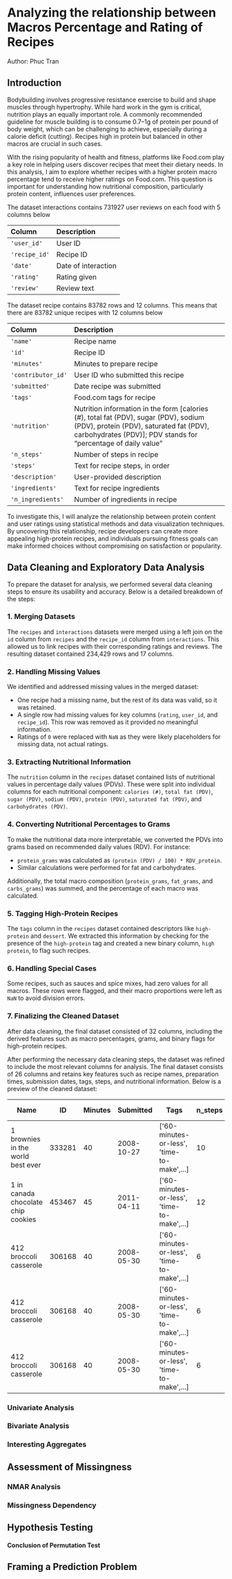 # Analyzing the relationship between Macros Percentage and Rating of Recipes

Author: Phuc Tran

## Introduction

Bodybuilding involves progressive resistance exercise to build and shape muscles through hypertrophy. While hard work in the gym is critical, nutrition plays an equally important role. A commonly recommended guideline for muscle building is to consume 0.7–1g of protein per pound of body weight, which can be challenging to achieve, especially during a calorie deficit (cutting). Recipes high in protein but balanced in other macros are crucial in such cases.

With the rising popularity of health and fitness, platforms like Food.com play a key role in helping users discover recipes that meet their dietary needs. In this analysis, I aim to explore whether recipes with a higher protein macro percentage tend to receive higher ratings on Food.com. This question is important for understanding how nutritional composition, particularly protein content, influences user preferences.

The dataset interactions contains 731927 user reviews on each food with 5 columns below

| Column        | Description         |
| :------------ | :------------------ |
| `'user_id'`   | User ID             |
| `'recipe_id'` | Recipe ID           |
| `'date'`      | Date of interaction |
| `'rating'`    | Rating given        |
| `'review'`    | Review text         |

The dataset recipe contains 83782 rows and 12 columns. This means that there are 83782 unique recipes with 12 columns below

| Column             | Description                                                                                                                                                                                       |
| :----------------- | :------------------------------------------------------------------------------------------------------------------------------------------------------------------------------------------------ |
| `'name'`           | Recipe name                                                                                                                                                                                       |
| `'id'`             | Recipe ID                                                                                                                                                                                         |
| `'minutes'`        | Minutes to prepare recipe                                                                                                                                                                         |
| `'contributor_id'` | User ID who submitted this recipe                                                                                                                                                                 |
| `'submitted'`      | Date recipe was submitted                                                                                                                                                                         |
| `'tags'`           | Food.com tags for recipe                                                                                                                                                                          |
| `'nutrition'`      | Nutrition information in the form [calories (#), total fat (PDV), sugar (PDV), sodium (PDV), protein (PDV), saturated fat (PDV), carbohydrates (PDV)]; PDV stands for “percentage of daily value” |
| `'n_steps'`        | Number of steps in recipe                                                                                                                                                                         |
| `'steps'`          | Text for recipe steps, in order                                                                                                                                                                   |
| `'description'`    | User-provided description                                                                                                                                                                         |
| `'ingredients'`    | Text for recipe ingredients                                                                                                                                                                       |
| `'n_ingredients'`  | Number of ingredients in recipe   

To investigate this, I will analyze the relationship between protein content and user ratings using statistical methods and data visualization techniques. By uncovering this relationship, recipe developers can create more appealing high-protein recipes, and individuals pursuing fitness goals can make informed choices without compromising on satisfaction or popularity.

## Data Cleaning and Exploratory Data Analysis

To prepare the dataset for analysis, we performed several data cleaning steps to ensure its usability and accuracy. Below is a detailed breakdown of the steps:

### 1. Merging Datasets
The `recipes` and `interactions` datasets were merged using a left join on the `id` column from `recipes` and the `recipe_id` column from `interactions`. This allowed us to link recipes with their corresponding ratings and reviews. The resulting dataset contained 234,429 rows and 17 columns.

### 2. Handling Missing Values
We identified and addressed missing values in the merged dataset:
- One recipe had a missing name, but the rest of its data was valid, so it was retained.
- A single row had missing values for key columns (`rating`, `user_id`, and `recipe_id`). This row was removed as it provided no meaningful information.
- Ratings of `0` were replaced with `NaN` as they were likely placeholders for missing data, not actual ratings.

### 3. Extracting Nutritional Information
The `nutrition` column in the `recipes` dataset contained lists of nutritional values in percentage daily values (PDVs). These were split into individual columns for each nutritional component: `calories (#)`, `total fat (PDV)`, `sugar (PDV)`, `sodium (PDV)`, `protein (PDV)`, `saturated fat (PDV)`, and `carbohydrates (PDV)`.

### 4. Converting Nutritional Percentages to Grams
To make the nutritional data more interpretable, we converted the PDVs into grams based on recommended daily values (RDV). For instance:
- `protein_grams` was calculated as `(protein (PDV) / 100) * RDV_protein`.
- Similar calculations were performed for fat and carbohydrates.

Additionally, the total macro composition (`protein_grams`, `fat_grams`, and `carbs_grams`) was summed, and the percentage of each macro was calculated.

### 5. Tagging High-Protein Recipes
The `tags` column in the `recipes` dataset contained descriptors like `high-protein` and `dessert`. We extracted this information by checking for the presence of the `high-protein` tag and created a new binary column, `high protein`, to flag such recipes.

### 6. Handling Special Cases
Some recipes, such as sauces and spice mixes, had zero values for all macros. These rows were flagged, and their macro proportions were left as `NaN` to avoid division errors.

### 7. Finalizing the Cleaned Dataset
After data cleaning, the final dataset consisted of 32 columns, including the derived features such as macro percentages, grams, and binary flags for high-protein recipes. 

After performing the necessary data cleaning steps, the dataset was refined to include the most relevant columns for analysis. The final dataset consists of 26 columns and retains key features such as recipe names, preparation times, submission dates, tags, steps, and nutritional information. Below is a preview of the cleaned dataset:

| **Name**                              | **ID**  | **Minutes** | **Submitted** | **Tags**                                  | **n_steps** | **Steps**                          | **n_ingredients** | **Date**       | **Rating** | ... | **Carbohydrates (PDV)** | **Protein (grams)** | **Fat (grams)** | **Carbs (grams)** | **Total Macros** | **Protein (%)** | **Fat (%)** | **Carbs (%)** | **High Protein** | **Sugar Proportion** |
|---------------------------------------|---------|-------------|---------------|-------------------------------------------|-------------|------------------------------------|--------------------|----------------|------------|-----|--------------------------|---------------------|-----------------|------------------|------------------|------------------|--------------|----------------|-----------------|---------------------|
| 1 brownies in the world best ever     | 333281  | 40          | 2008-10-27    | ['60-minutes-or-less', 'time-to-make',...] | 10          | ['Heat the oven to 350°F...',...] | 9                  | 2008-11-19     | 4.0        | ... | 6.0                      | 1.5                 | 7.8             | 16.5             | 25.8             | 5.81            | 30.23        | 63.95          | False            | 0.361               |
| 1 in canada chocolate chip cookies    | 453467  | 45          | 2011-04-11    | ['60-minutes-or-less', 'time-to-make',...] | 12          | ['Preheat the oven to 350°F...',...] | 11                 | 2012-01-26     | 5.0        | ... | 26.0                     | 6.5                 | 35.88           | 71.5             | 113.88           | 5.71            | 31.51        | 62.79          | False            | 0.355               |
| 412 broccoli casserole                | 306168  | 40          | 2008-05-30    | ['60-minutes-or-less', 'time-to-make',...] | 6           | ['Preheat oven to 350°F...',...] | 9                  | 2008-12-31     | 5.0        | ... | 3.0                      | 11.0                | 15.6            | 8.25             | 34.85            | 31.56           | 44.76        | 23.67          | False            | 0.031               |
| 412 broccoli casserole                | 306168  | 40          | 2008-05-30    | ['60-minutes-or-less', 'time-to-make',...] | 6           | ['Preheat oven to 350°F...',...] | 9                  | 2009-04-13     | 5.0        | ... | 3.0                      | 11.0                | 15.6            | 8.25             | 34.85            | 31.56           | 44.76        | 23.67          | False            | 0.031               |
| 412 broccoli casserole                | 306168  | 40          | 2008-05-30    | ['60-minutes-or-less', 'time-to-make',...] | 6           | ['Preheat oven to 350°F...',...] | 9                  | 2013-08-02     | 5.0        | ... | 3.0                      | 11.0                | 15.6            | 8.25             | 34.85            | 31.56           | 44.76        | 23.67          | False            | 0.031               |

### Univariate Analysis

### Bivariate Analysis

### Interesting Aggregates

## Assessment of Missingness

### NMAR Analysis

### Missingness Dependency

## Hypothesis Testing

#### Conclusion of Permutation Test

## Framing a Prediction Problem